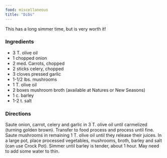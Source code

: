 ```yaml
---
food: miscellaneous
title: "Dibs"
---
```


This has a long simmer time, but is very worth it!

### Ingredients

- 3 T. olive oil
- 1 chopped onion
- 2 med. Carrots, chopped
- 2 sticks celery, chopped
- 3 cloves pressed garlic
- 1-1/2 lbs. mushrooms
- 1 T. olive oil
- 2 boxes mushroom broth (available at Natures or New Seasons)
- 1 c. barley
- 1-2 t. salt

### Directions

Saute onion, carrot, celery and garlic in 3 T. olive oil until carmelized (turning golden brown). Transfer to food process and process until fine. Saute mushrooms in remaining 1 T. olive oil until they release their juices. In a large pot, place processed vegetables, mushrooms, broth, barley and salt (can use Crock Pot). Simmer until barley is tender, about 1 hour. May need to add some water to thin.
